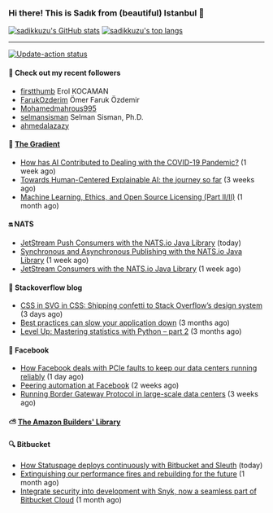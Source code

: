 ### Hi there! This is Sadık from (beautiful) Istanbul 👋

[![sadikkuzu's GitHub stats](https://github-readme-stats.vercel.app/api?username=sadikkuzu&show_icons=true&theme=dark&hide=stars&hide_title=true)](https://github.com/sadikkuzu)
[![sadikkuzu's top langs](https://github-readme-stats.vercel.app/api/top-langs/?username=sadikkuzu&langs_count=6&layout=compact&theme=dark&hide_title=true)](https://github.com/sadikkuzu)

---

[![Update-action status](https://github.com/sadikkuzu/sadikkuzu/actions/workflows/sadikkuzu.yml/badge.svg)](https://github.com/sadikkuzu/sadikkuzu/actions/workflows/sadikkuzu.yml)

#### 🔭 Check out my recent followers

- [firstthumb](https://github.com/firstthumb) Erol KOCAMAN
- [FarukOzderim](https://github.com/FarukOzderim) Ömer Faruk Özdemir
- [Mohamedmahrous995](https://github.com/Mohamedmahrous995) 
- [selmansisman](https://github.com/selmansisman) Selman Sisman, Ph.D.
- [ahmedalazazy](https://github.com/ahmedalazazy) 


#### 🔻 [The Gradient](https://thegradient.pub)

- [How has AI Contributed to Dealing with the COVID-19 Pandemic?](https://thegradient.pub/how-has-ai-contributed-to-dealing-with-the-covid-19-pandemic/) (1 week ago)
- [Towards Human-Centered Explainable AI: the journey so far](https://thegradient.pub/human-centered-explainable-ai/) (3 weeks ago)
- [Machine Learning, Ethics, and Open Source Licensing (Part II/II)](https://thegradient.pub/machine-learning-ethics-and-open-source-licensing-2/) (1 month ago)


#### 🔛 NATS

- [JetStream Push Consumers with the NATS.io Java Library](https://nats.io/blog/jetstream-java-client-04-push-subscribe/) (today)
- [Synchronous and Asynchronous Publishing with the NATS.io Java Library](https://nats.io/blog/sync-async-publish-java-client/) (1 week ago)
- [JetStream Consumers with the NATS.io Java Library](https://nats.io/blog/jetstream-java-client-03-consume/) (1 week ago)


#### 📰 Stackoverflow blog

- [CSS in SVG in CSS: Shipping confetti to Stack Overflow’s design system](https://stackoverflow.blog/2021/05/31/shipping-confetti-to-stack-overflows-design-system/) (3 days ago)
- [Best practices can slow your application down](https://stackoverflow.blog/2021/03/03/best-practices-can-slow-your-application-down/) (3 months ago)
- [Level Up: Mastering statistics with Python – part 2](https://stackoverflow.blog/2021/02/23/level-up-mastering-statistics-with-python-part-2/) (3 months ago)


#### 📢 Facebook

- [How Facebook deals with PCIe faults to keep our data centers running reliably](https://engineering.fb.com/2021/06/02/data-center-engineering/how-facebook-deals-with-pcie-faults-to-keep-our-data-centers-running-reliably/) (1 day ago)
- [Peering automation at Facebook](https://engineering.fb.com/2021/05/20/networking-traffic/peering-automation/) (2 weeks ago)
- [Running Border Gateway Protocol in large-scale data centers](https://engineering.fb.com/2021/05/13/data-center-engineering/bgp/) (3 weeks ago)


#### ⛅ [The Amazon Builders' Library](https://aws.amazon.com/builders-library/)


#### 🔍 Bitbucket

- [How Statuspage deploys continuously with Bitbucket and Sleuth](https://bitbucket.org/blog/how-statuspage-deploys-continuously-with-bitbucket-and-sleuth) (today)
- [Extinguishing our performance fires and rebuilding for the future](https://bitbucket.org/blog/extinguishing-our-performance-fires-and-rebuilding-for-the-future) (1 month ago)
- [Integrate security into development with Snyk, now a seamless part of Bitbucket Cloud](https://bitbucket.org/blog/security-code-scanning) (1 month ago)



